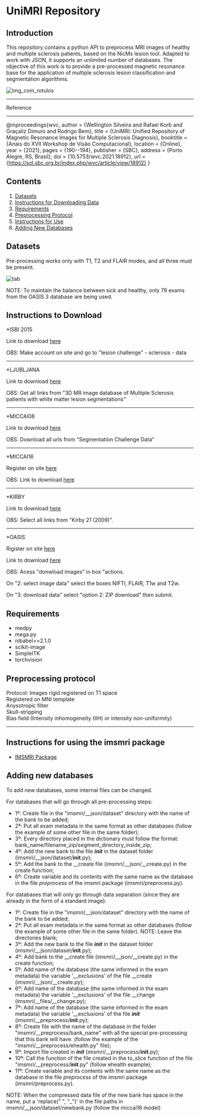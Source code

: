 # UniMRI Repository

Introduction
-------------------------------------------

This repository contains a python API to preprocess MRI images of healthy and multiple sclerosis patients, based on the NicMs lesion tool.
Adapted to work with JSON, it supports an unlimited number of databases.
The objective of this work is to provide a pre-processed magnetic resonance base for the application of multiple sclerosis lesion classification and segmentation algorithms.

![img_com_rotulos](https://user-images.githubusercontent.com/49326502/90802677-f85a1080-e2ed-11ea-98f2-0cf11adc92d1.png)

-----------------------------------------

Reference

-----------------------------------------


@inproceedings{wvc,
 author = {Wellington Silveira and Rafael Korb and Graçaliz Dimuro and Rodrigo Bem},
 title = {UniMRI: Unified Repository of Magnetic Resonance Images for Multiple Sclerosis Diagnosis},
 booktitle = {Anais do XVII Workshop de Visão Computacional},
 location = {Online},
 year = {2021},
 pages = {190--194},
 publisher = {SBC},
 address = {Porto Alegre, RS, Brasil},
 doi = {10.5753/wvc.2021.18912},
 url = {https://sol.sbc.org.br/index.php/wvc/article/view/18912}
}


Contents
-------------------------------------------

1. [Datasets](#datasets)
2. [Instructions for Downloading Data](#download)
3. [Requirements](#req)
4. [Preprocessing Protocol](#protocol)
5. [Instructions for Use](#use)
6. [Adding New Databases](#new)

<a name="datasets"></a>
Datasets
-------------------------------------------

Pre-processing works only with T1, T2 and FLAIR modes, and all three must be present.

![tab](https://user-images.githubusercontent.com/49326502/90802614-e37d7d00-e2ed-11ea-9169-2aeec7ddaff0.png)

NOTE: To maintain the balance between sick and healthy, only 79 exams from the OASIS 3 database are being used.

<a name="download"></a>
Instructions to Download
-------------------------------------------

*ISBI 2015

Link to download [here](https://smart-stats-tools.org/lesion-challenge)

OBS: Make account on site and go to "lesion challenge" - sclerosis - data

-------------------------------------------

*LJUBLJANA

Link to download [here](http://lit.fe.uni-lj.si/tools.php?lang=eng)

OBS: Get all links from "3D MR image database of Multiple Sclerosis patients with white matter lesion segmentations"

-------------------------------------------

*MICCAI08  

Link to download [here](https://www.nitrc.org/frs/?group_id=745)

OBS: Download all urls from "Segmentation Challenge Data"

-------------------------------------------

*MICCAI16

Register on site [here](https://portal.fli-iam.irisa.fr/msseg-challenge/overview?p_p_id=registration_WAR_fliiamportlet&p_p_lifecycle=0&p_p_state=normal&p_p_mode=view&p_p_col_id=column-1&p_p_col_pos=1&p_p_col_count=3&_registration_WAR_fliiamportlet_mvcPath=%2Fhtml%2Fregistration%2Fregistration.jsp)

OBS: Link to download [here](https://portal.fli-iam.irisa.fr/msseg-challenge/data)

-------------------------------------------

*KIRBY

Link to download [here](https://www.nitrc.org/frs/?group_id=313)

OBS: Select all links from "Kirby 21 (2009)".

-------------------------------------------

*OASIS

Rigister on site [here](https://central.xnat.org/app/template/Register.vm#!)

Link to download [here](https://central.xnat.org/app/template/XDATScreen_report_xnat_projectData.vm/search_element/xnat:projectData/search_field/xnat:projectData.ID/search_value/OASIS3)

OBS: Acess "donwload images" in box "actions.

On "2: select image data" select the boxes NIFTI, FLAIR, T1w and T2w. 

On "3: download data" select "option 2: ZIP download" then submit.

<a name="req"></a>
Requirements
----------------------------------------------------------------

- medpy
- mega.py
- nibabel==2.1.0
- scikit-image
- SimpleITK
- torchvision

<a name="protocol"></a>
Preprocessing protocol
-----------------------------------------------------------------

Protocol:
Images rigid registered on T1 space  
Registered on MNI template  
Anysotropic filter  
Skull-stripping  
Bias field (Intensity inhomogeneity (IIH) or intensity non-uniformity)

---------------------------------------------------------------------------------------------------

<a name="use"></a>
Instructions for using the imsmri package
------------------------------------------------------------------

- [IMSMRI Package](https://github.com/rodrigodebem/iMRI-Dataset/tree/current/imsmri)

<a name="new"></a>
Adding new databases
------------------------------------------------------------------

To add new databases, some internal files can be changed.

For databases that will go through all pre-processing steps:

- 1º: Create file in the "imsmri/__json/dataset" directory with the name of the bank to be added;
- 2ª: Put all exam metadata in the same format as other databases (follow the example of some other file in the same folder);
- 3º: Every directory placed in the dictionary must follow the format:
bank_name/filename_zip/segment_directory_inside_zip;
- 4º: Add the new bank to the file *__init__* in the dataset folder (imsmri/__json/dataset/__init__.py);
- 5º: Add the bank to the __create file (imsmri/__json/__create.py) in the create function;
- 6º: Create variable and its contents with the same name as the database in the file *preprocess* of the imsmri package (imsmri/preprocess.py).

For databases that will only go through data separation (since they are already in the form of a standard image):

- 1º: Create file in the "imsmri/__json/dataset" directory with the name of the bank to be added;
- 2ª: Put all exam metadata in the same format as other databases (follow the example of some other file in the same folder). NOTE: Leave the directories blank;
- 3º: Add the new bank to the file *__init__* in the dataset folder (imsmri/__json/dataset/__init__.py);
- 4º: Add bank to the __create file (imsmri/__json/__create.py) in the create function;
- 5º: Add name of the database (the same informed in the exam metadata) the variable '__exclusions' of the file __create (imsmri/__json/__create.py);
- 6º: Add name of the database (the same informed in the exam metadata) the variable '__exclusions' of the file __change (imsmri/__files/__change.py);
- 7º: Add name of the database (the same informed in the exam metadata) the variable '__exclusions' of the file *__init__* (imsmri/__preprocess/__init__.py);
- 8º: Create file with the name of the database in the folder "imsmri/__preprocess/bank_name" with all the special pre-processing that this bank will have. (follow the example of the "imsmri/__preprocess/ehealth.py" file);
- 9º: Import file created in *__init__* (imsmri/__preprocess/__init__.py);
- 10º: Call the function of the file created in the to_slice function of the file "imsmri/__preprocess/__init__.py" (follow ehealth example);
- 11º: Create variable and its contents with the same name as the database in the file *preprocess* of the imsmri package (imsmri/preprocess.py).

NOTE: When the compressed data file of the new bank has space in the name, put a 'replace(" ", "_")' in the file paths in imsmri/__json/dataset/newbank.py (follow the miccai16 model)
